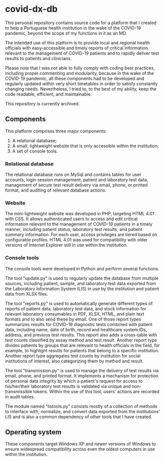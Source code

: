 # covid-dx-db

This personal repository contains source code for a platform that I created to help a Portuguese health institution in the wake of the COVID-19 pandemic, beyond the scope of my functions in it as an MD.

The intended use of this platform is to provide local and regional health officials with easy-accessible and timely reports of critical information relevant to the management of COVID-19 patients and to rapidly deliver test results to patients and clinicians.

Please note that I was not able to fully comply with coding best practices, including proper commenting and modularity, because in the wake of the COVID-19 pandemic, all these components had to be developed and regularly updated within very short timetables in order to satisfy constantly changing needs. Nevertheless, I tried to, to the best of my ability, keep the code readable, efficient, and maintainable.

This repository is currently archived.

## Components

This platform comprises three major components:

1. A relational database;
2. A small, lightweight website that is only accessible within the institution;
3. A set of console tools.

### Relational database

The relational database runs on MySql and contains tables for user accounts, login session management, patient and laboratory test data, management of secure test result delivery via email, phone, or printed format, and auditing of relevant database actions.

### Website

The mini-lightweight website was developed in PHP, targeting HTML 4.01 with CSS. It allows authenticated users to access and edit critical information relevant to the management of COVID-19 patients in a timely manner, including patient status, laboratory test results, and patient summary information. For each user, access privileges are tiered based on configurable profiles. HTML 4.01 was used for compatibility with older versions of Internet Explorer still in use within the institution.

### Console tools

The console tools were developed in Python and perform several functions.

The tool "update.py" is used to regularly update the database from multiple sources, including patient, sample, and laboratory test data exported from the Laboratory Information System (LIS) in use by the institution and patient data from XLSX files.

The tool "reports.py" is used to automatically generate different types of reports of patient data, laboratory test data, and stock information for relevant laboratory consumables in PDF, XLSX, HTML, and plain text formats and to also send these by email. One of those report types summarizes results for COVID-19 diagnostic tests combined with patient data, including name, date of birth, record and healthcare system IDs, address, and previous test results. This report also adds a cross-table with test counts classified by assay method and test result. Another report type divides patients by groups that are relevant to health officials in the field, for example, to highlight results for patients that belong to a specific institution. Another report type aggregates test counts by institution for social institutions of interest, also categorizing them by method and result.

The tool "transmission.py" is used to manage the delivery of test results via email, phone, and printed format. It implements a mechanism for protection of personal data integrity by which a patient's request for access to his/her/their laboratory test results is validated via unique and non-transmissible tokens. Within the use of this tool, users' actions are recorded in audit tables.

The module named "listools.py" consists mostly of a collection of methods to interface with, normalize, and convert data exported from the institutions' LIS and is also a common dependency of other tools that I have created.

## Operating system

These components target Windows XP and newer versions of Windows to ensure widespread compatibility across even the oldest computers in use within the institution.
